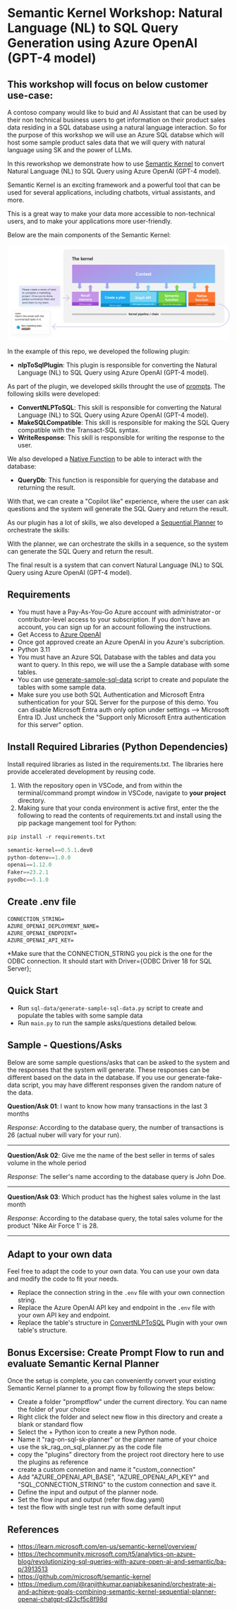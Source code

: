 # Semantic Kernel Workshop: Natural Language (NL) to SQL Query Generation using Azure OpenAI (GPT-4 model)

## This workshop will focus on below customer use-case:

A contoso company would like to buid and AI Assistant that can be used by their non technical business users to get information on their product sales data residing in a SQL database using a natural language interaction. So for the purpose of this workshop we will use an Azure SQL databse which will host some sample product sales data that we will query with natural language using SK and the power of LLMs.  

In this reworkshop we demonstrate how to use [Semantic Kernel](https://github.com/microsoft/semantic-kernel) to convert Natural Language (NL) to SQL Query using Azure OpenAI (GPT-4 model).

Semantic Kernel is an exciting framework and a powerful tool that can be used for several applications, including chatbots, virtual assistants, and more. 

This is a great way to make your data more accessible to non-technical users, and to make your applications more user-friendly.

Below are the main components of the Semantic Kernel:

![Orchestrating plugins with planner](./images/sk-kernel.png)

In the example of this repo, we developed the following plugin:

- **nlpToSqlPlugin**: This plugin is responsible for converting the Natural Language (NL) to SQL Query using Azure OpenAI (GPT-4 model).

As part of the plugin, we developed skills throught the use of [prompts](https://learn.microsoft.com/en-us/semantic-kernel/prompts/). The following skills were developed:

- **ConvertNLPToSQL**: This skill is responsible for converting the Natural Language (NL) to SQL Query using Azure OpenAI (GPT-4 model).
- **MakeSQLCompatible**: This skill is responsible for making the SQL Query compatible with the Transact-SQL syntax.
- **WriteResponse**: This skill is responsible for writing the response to the user.

We also developed a [Native Function](https://learn.microsoft.com/en-us/semantic-kernel/agents/plugins/using-the-kernelfunction-decorator?tabs=python) to be able to interact with the database:

- **QueryDb**: This function is responsible for querying the database and returning the result.

With that, we can create a "Copilot like" experience, where the user can ask questions and the system will generate the SQL Query and return the result.

As our plugin has a lot of skills, we also developed a [Sequential Planner](https://learn.microsoft.com/en-us/semantic-kernel/agents/plugins/using-the-kernelfunction-decorator?tabs=python) to orchestrate the skills:

With the planner, we can orchestrate the skills in a sequence, so the system can generate the SQL Query and return the result.

The final result is a system that can convert Natural Language (NL) to SQL Query using Azure OpenAI (GPT-4 model).

## Requirements

- You must have a Pay-As-You-Go Azure account with administrator - or contributor-level access to your subscription. If you don't have an account, you can sign up for an account following the instructions.
- Get Access to [Azure OpenAI](https://learn.microsoft.com/en-us/azure/ai-services/openai/overview)
- Once got approved create an Azure OpenAI in you Azure's subcription.
- Python 3.11
- You must have an Azure SQL Database with the tables and data you want to query. In this repo, we will use the a Sample database with some tables.
- You can use [generate-sample-sql-data](sql-data/generate-sample-sql-data.py) script to create and populate the tables with some sample data.
- Make sure you use both SQL Authentication and Microsoft Entra suthentication for your SQL Server for the purpose of this demo. You can disable Microsoft Entra auth only option under settings --> Microsoft Entra ID. Just uncheck the "Support only Microsoft Entra authentication for this server" option. 

## Install Required Libraries (Python Dependencies)
Install required libraries as listed in the requirements.txt. The libraries here provide accelerated development by reusing code.

1. With the repository open in VSCode, and from within the terminal/command prompt window in VSCode, navigate to **your project** directory.
2. Making sure that your conda environment is active first, enter the the following to read the contents of requirements.txt and install using the pip package mangement tool for Python:
```
pip install -r requirements.txt
```


```python
semantic-kernel==0.5.1.dev0
python-dotenv==1.0.0
openai==1.12.0
Faker==23.2.1
pyodbc==5.1.0
```

## Create .env file

```
CONNECTION_STRING=
AZURE_OPENAI_DEPLOYMENT_NAME=
AZURE_OPENAI_ENDPOINT=
AZURE_OPENAI_API_KEY=
```

*Make sure that the CONNECTION_STRING you pick is the one for the ODBC connection. It should start with Driver={ODBC Driver 18 for SQL Server};

## Quick Start

- Run `sql-data/generate-sample-sql-data.py` script to create and populate the tables with some sample data
- Run `main.py` to run the sample asks/questions detailed below.

## Sample - Questions/Asks

Below are some sample questions/asks that can be asked to the system and the responses that the system will generate.
These responses can be different based on the data in the database. If you use our generate-fake-data script, you may have different responses given the random nature of the data.

**Question/Ask 01**: I want to know how many transactions in the last 3 months

*Response*: According to the database query, the number of transactions is 26 (actual nuber will vary for your run).

---

**Question/Ask 02**: Give me the name of the best seller in terms of sales volume in the whole period

*Response*: The seller's name according to the database query is John Doe.

---

**Question/Ask 03**: Which product has the highest sales volume in the last month

*Response*: According to the database query, the total sales volume for the product 'Nike Air Force 1' is 28.

---

## Adapt to your own data

Feel free to adapt the code to your own data. You can use your own data and modify the code to fit your needs.

- Replace the connection string in the `.env` file with your own connection string.
- Replace the Azure OpenAI API key and endpoint in the `.env` file with your own API key and endpoint.
- Replace the table's structure in [ConvertNLPToSQL](plugins/nlpToSqlPlugin/ConvertNLPToSQL/skprompt.txt) Plugin with your own table's structure.


## Bonus Excersise: Create Prompt Flow to run and evaluate Semantic Kernal Planner
Once the setup is complete, you can conveniently convert your existing Semantic Kernel planner to a prompt flow by following the steps below:

- Create a folder "promptflow" under the current directory. You can name the folder of your choice
- Right click the folder and select new flow in this directory and create a blank or standard flow
- Select the + Python icon to create a new Python node.
- Name it "rag-on-sql-sk-planner" or the planner name of your choice
- use the sk_rag_on_sql_planner.py as the code file
- copy the "plugins" directory from the project root directory here to use the plugins as reference
- create a custom connetion and name it "custom_connection"
- Add "AZURE_OPENAI_API_BASE", "AZURE_OPENAI_API_KEY" and "SQL_CONNECTION_STRING" to the custom connection and save it. 
- Define the input and output of the planner node.
- Set the flow input and output (refer flow.dag.yaml) 
- test the flow with single test run with some default input



## References

- <https://learn.microsoft.com/en-us/semantic-kernel/overview/>
- <https://techcommunity.microsoft.com/t5/analytics-on-azure-blog/revolutionizing-sql-queries-with-azure-open-ai-and-semantic/ba-p/3913513>
- <https://github.com/microsoft/semantic-kernel>
- <https://medium.com/@ranjithkumar.panjabikesanind/orchestrate-ai-and-achieve-goals-combining-semantic-kernel-sequential-planner-openai-chatgpt-d23cf5c8f98d>
